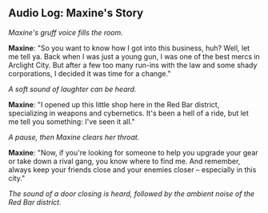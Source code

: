 ## Audio Log: Maxine's Story

*Maxine's gruff voice fills the room.*

**Maxine**: "So you want to know how I got into this business, huh? Well, let me tell ya. Back when I was just a young gun, I was one of the best mercs in Arclight City. But after a few too many run-ins with the law and some shady corporations, I decided it was time for a change."

*A soft sound of laughter can be heard.*

**Maxine**: "I opened up this little shop here in the Red Bar district, specializing in weapons and cybernetics. It's been a hell of a ride, but let me tell you something: I've seen it all."

*A pause, then Maxine clears her throat.*

**Maxine**: "Now, if you're looking for someone to help you upgrade your gear or take down a rival gang, you know where to find me. And remember, always keep your friends close and your enemies closer – especially in this city."

*The sound of a door closing is heard, followed by the ambient noise of the Red Bar district.*